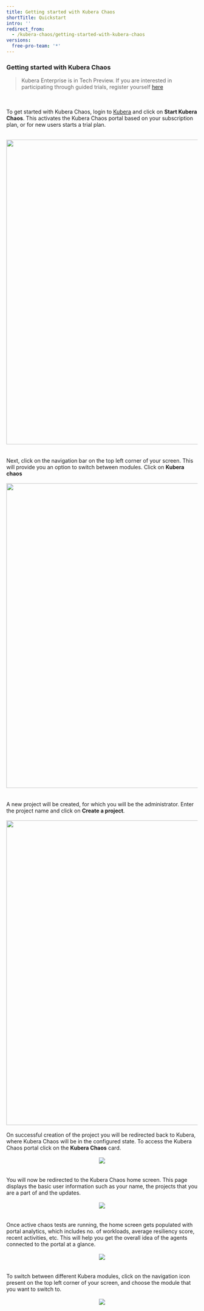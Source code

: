 ```yaml
---
title: Getting started with Kubera Chaos
shortTitle: Quickstart
intro: ''
redirect_from:
  - /kubera-chaos/getting-started-with-kubera-chaos
versions:
  free-pro-team: '*'
---
```

### Getting started with Kubera Chaos

<blockquote>
 Kubera Enterprise is in Tech Preview. If you are interested in participating through guided trials, register yourself <a href="https://go.mayadata.io/register-for-kubera-chaos-and-propel-technical-preview" target="_blank">here</a>
</blockquote>

<br><br>
To get started with Kubera Chaos, login to <u><a href="https://kubera-docs.mayadatastaging.io/en/free-pro-team@latest/kubera-enterprise/quickstart#accessing-kubera" target="_blank">Kubera</a></u> and click on <b>Start Kubera Chaos</b>. This activates the Kubera Chaos portal based on your subscription plan, or for new users starts a trial plan.
<br><br>

<center><a href="/assets/images/developer/Getting-started/Core_Landing_page.png" target="_blank"><img class="image-with-border" src="/assets/images/developer/Getting-started/Core_Landing_page.png" width="800"></a></center>
<br><br>
Next, click on the navigation bar on the top left corner of your screen. This will provide you an option to switch between modules. Click on <b>Kubera chaos</b>
<br><br>
<center><a href="/assets/images/developer/Getting-started/Core_Landing_page.png" target="_blank"><img class="image-with-border" src="/assets/images/developer/Getting-started/SwitchBetweenModules.png" width="800"></a></center>
<br><br>
A new project will be created, for which you will be the administrator. Enter the project name and click on <b>Create a project</b>. 
<br><br>
<a href="/assets/images/developer/Getting-started/KuberaAdminPopUp.png" target="_blank"><img class="image-with-border" src="/assets/images/developer/Getting-started/KuberaAdminPopUp.png" width="800"></a>
<br>
<br>
On successful creation of the project you will be redirected back to Kubera,  where Kubera Chaos will be in the configured state. To access the Kubera Chaos portal click on  the <b>Kubera Chaos</b> card.
<br>
<br>
<center><a href="/assets/images/developer/Getting-started/KuberaCoreDashboard.png" target="_blank"><img class="image-with-border" src="/assets/images/developer/Getting-started/KuberaCoreDashboard.png"></a></center>
<br>
<br>
You will now be redirected to the Kubera Chaos home screen. This page displays the basic user information such as your name, the projects that you are a part of and the updates.
<br>
<br><center><a href="/assets/images/developer/Getting-started/KuberaChaosLandingScreen.png" target="_blank"><img class="image-with-border" src="/assets/images/developer/Getting-started/KuberaChaosLandingScreen.png"></a></center>
<br>
<br>
Once active chaos tests are running, the home screen gets populated with portal analytics, which includes no. of workloads, average resiliency score, recent activities, etc. This will help you get the overall idea of the  agents connected to the portal at a glance.
<br>
<br><center><a href="/assets/images/developer/Getting-started/ChaosWorkflowDepoyed.png" target="_blank"><img class="image-with-border" src="/assets/images/developer/Getting-started/ChaosWorkflowDepoyed.png"></a></center>
<br>
<br>
To switch between different Kubera modules, click on the navigation icon  present on the top left corner of your screen, and choose the module that you want to switch to.
<br>
<br><center><a href="/assets/images/developer/Getting-started/SwitchModule.png" target="_blank"><img class="image-with-border" src="/assets/images/developer/Getting-started/SwitchModule.png"></a></center>
<br>
<br>
<br>

